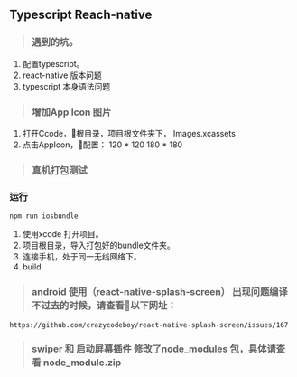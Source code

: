 ## Typescript Reach-native

> ### 遇到的坑。

<ol>
    <li>配置typescript。</li>
    <li>react-native 版本问题</li>
    <li>typescript 本身语法问题</li>
</ol>

>  ### 增加App Icon 图片

<ol>
    <li>打开Ccode，根目录，项目根文件夹下， Images.xcassets </li>
    <li>点击AppIcon，配置： 120 * 120 180 * 180</li>
</ol>

> ### 真机打包测试
### 运行 
```
npm run iosbundle
```
<ol>
    <li>
        使用xcode 打开项目。
    </li>
    <li>
        项目根目录，导入打包好的bundle文件夹。
    </li>
    <li>
        连接手机，处于同一无线网络下。
    </li>
    <li>
        build
    </li>
</ol>


> ### android 使用（react-native-splash-screen） 出现问题编译不过去的时候，请查看以下网址：

```
https://github.com/crazycodeboy/react-native-splash-screen/issues/167
```

> ### swiper 和 启动屏幕插件 修改了node_modules 包，具体请查看 node_module.zip
